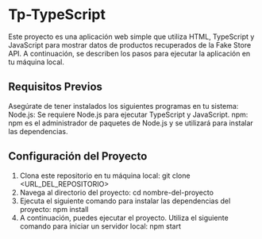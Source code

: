 # Tp-TypeScript
Este proyecto es una aplicación web simple que utiliza HTML, TypeScript y JavaScript para mostrar datos de productos recuperados de la Fake Store API. A continuación, se describen los pasos para ejecutar la aplicación en tu máquina local.
## Requisitos Previos
Asegúrate de tener instalados los siguientes programas en tu sistema:
Node.js: Se requiere Node.js para ejecutar TypeScript y JavaScript.
npm: npm es el administrador de paquetes de Node.js y se utilizará para instalar las dependencias.
## Configuración del Proyecto
1. Clona este repositorio en tu máquina local:
   git clone <URL_DEL_REPOSITORIO>
2. Navega al directorio del proyecto:
   cd nombre-del-proyecto
3. Ejecuta el siguiente comando para instalar las dependencias del proyecto:
   npm install
4. A continuación, puedes ejecutar el proyecto. Utiliza el siguiente comando para iniciar un servidor local:
   npm start

